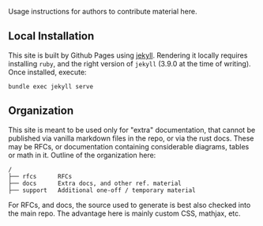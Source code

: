 Usage instructions for authors to contribute material here.

## Local Installation

This site is built by Github Pages using [jekyll]. Rendering
it locally requires installing `ruby`, and the right version
of `jekyll` (3.9.0 at the time of writing). Once installed,
execute:

``` shell
bundle exec jekyll serve
```

## Organization

This site is meant to be used only for "extra"
documentation, that cannot be published via vanilla markdown
files in the repo, or via the rust docs. These may be RFCs,
or documentation containing considerable diagrams, tables or
math in it.  Outline of the organization here:

```
/
├── rfcs      RFCs
├── docs      Extra docs, and other ref. material
├── support   Additional one-off / temporary material
```

For RFCs, and docs, the source used to generate is best also
checked into the main repo. The advantage here is mainly
custom CSS, mathjax, etc.

[jekyll]: //jekyllrb.com/
